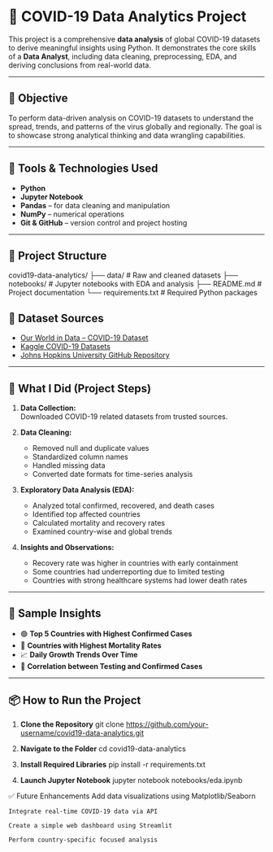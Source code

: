 # 🦠 COVID-19 Data Analytics Project

This project is a comprehensive **data analysis** of global COVID-19 datasets to derive meaningful insights using Python. It demonstrates the core skills of a **Data Analyst**, including data cleaning, preprocessing, EDA, and deriving conclusions from real-world data.

---

## 🎯 Objective

To perform data-driven analysis on COVID-19 datasets to understand the spread, trends, and patterns of the virus globally and regionally. The goal is to showcase strong analytical thinking and data wrangling capabilities.

---

## 🧰 Tools & Technologies Used

- **Python**
- **Jupyter Notebook**
- **Pandas** – for data cleaning and manipulation  
- **NumPy** – numerical operations  
- **Git & GitHub** – version control and project hosting

---

## 📁 Project Structure

covid19-data-analytics/
├── data/ # Raw and cleaned datasets
├── notebooks/ # Jupyter notebooks with EDA and analysis
├── README.md # Project documentation
└── requirements.txt # Required Python packages

## 📂 Dataset Sources

- [Our World in Data – COVID-19 Dataset](https://ourworldindata.org/coronavirus)
- [Kaggle COVID-19 Datasets](https://www.kaggle.com/datasets)
- [Johns Hopkins University GitHub Repository](https://github.com/CSSEGISandData/COVID-19)

---

## 🧹 What I Did (Project Steps)

1. **Data Collection:**  
   Downloaded COVID-19 related datasets from trusted sources.

2. **Data Cleaning:**  
   - Removed null and duplicate values  
   - Standardized column names  
   - Handled missing data  
   - Converted date formats for time-series analysis

3. **Exploratory Data Analysis (EDA):**  
   - Analyzed total confirmed, recovered, and death cases  
   - Identified top affected countries  
   - Calculated mortality and recovery rates  
   - Examined country-wise and global trends

4. **Insights and Observations:**  
   - Recovery rate was higher in countries with early containment  
   - Some countries had underreporting due to limited testing  
   - Countries with strong healthcare systems had lower death rates

---

## 📌 Sample Insights

- 🟢 **Top 5 Countries with Highest Confirmed Cases**
- 🔴 **Countries with Highest Mortality Rates**
- 📈 **Daily Growth Trends Over Time**
- 🧠 **Correlation between Testing and Confirmed Cases**

---

## 📦 How to Run the Project

1. **Clone the Repository**
   git clone https://github.com/your-username/covid19-data-analytics.git
   
2. **Navigate to the Folder**
   cd covid19-data-analytics

3. **Install Required Libraries**
   pip install -r requirements.txt

4. **Launch Jupyter Notebook**
   jupyter notebook notebooks/eda.ipynb

✅ Future Enhancements
    Add data visualizations using Matplotlib/Seaborn

    Integrate real-time COVID-19 data via API

    Create a simple web dashboard using Streamlit

    Perform country-specific focused analysis
